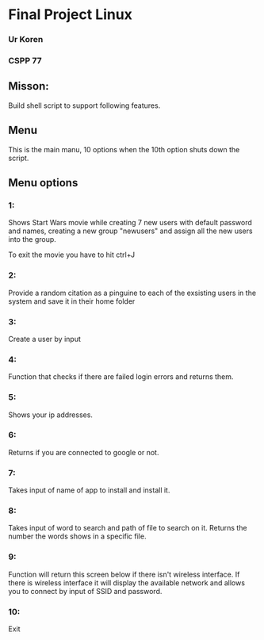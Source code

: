 # Final Project Linux

### Ur Koren

### CSPP 77

## Misson:
  Build shell script to support following features.
  

## Menu
  This is the main manu, 10 options when the 10th option shuts down the script.
  

## Menu options

### 1:
  Shows Start Wars movie while creating 7 new users with default password and names, creating a new group "newusers" and assign all the new users into the group.

  To exit the movie you have to hit ctrl+J


### 2:
  Provide a random citation as a pinguine to each of the exsisting users in the system and save it in their home folder


### 3:
  Create a user by input


### 4:
  Function that checks if there are failed login errors and returns them.


### 5:
  Shows your ip addresses.


### 6:
  Returns if you are connected to google or not.


### 7:
  Takes input of name of app to install and install it.


### 8:
  Takes input of word to search and path of file to search on it. Returns the number the words shows in a specific file.


### 9:
  Function will return this screen below if there isn't wireless interface. If there is wireless interface it will display the available network and allows you to connect by input of SSID and password.


### 10: 
  Exit
